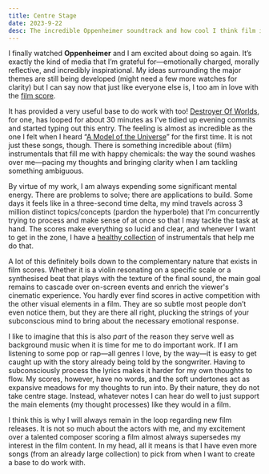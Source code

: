 ```yaml
---
title: Centre Stage
date: 2023-9-22
desc: The incredible Oppenheimer soundtrack and how cool I think film instrumentals are
---
```

I finally watched **Oppenheimer** and I am excited about doing so again. It’s exactly the kind of media that I’m grateful for—emotionally charged, morally reflective, and incredibly inspirational. My ideas surrounding the major themes are still being developed (might need a few more watches for clarity) but I can say now that just like everyone else is, I too am in love with the [film score](https://open.spotify.com/album/0rwbMKjNkp4ehQTwf9V2Jk?si=zYyFhZwwTUWkClc-l0-R5A).

It has provided a very useful base to do work with too! [Destroyer Of Worlds](https://open.spotify.com/track/3NQtYTbGk64fHf8ZIppj69?si=330a81aa80454c01), for one, has looped for about 30 minutes as I’ve tidied up evening commits and started typing out this entry. The feeling is almost as incredible as the one I felt when I heard “[A Model of the Universe](https://open.spotify.com/track/5ay0cvjtVAbMLOe8gTadFh?si=735099ed450544db)” for the first time. It is not just these songs, though. There is something incredible about (film) instrumentals that fill me with happy chemicals: the way the sound washes over me—pacing my thoughts and bringing clarity when I am tackling something ambiguous.

By virtue of my work, I am always expending some significant mental energy. There are problems to solve; there are applications to build. Some days it feels like in a three-second time delta, my mind travels across 3 million distinct topics/concepts (pardon the hyperbole) that I’m concurrently trying to process and make sense of at once so that I may tackle the task at hand. The scores make everything so lucid and clear, and whenever I want to get in the zone, I have a [healthy collection](https://open.spotify.com/playlist/18bz24P49FmfpynEaoPADV?si=a7b5dd6c4fa64a1c) of instrumentals that help me do that.

A lot of this definitely boils down to the complementary nature that exists in film scores. Whether it is a violin resonating on a specific scale or a synthesised beat that plays with the texture of the final sound, the main goal remains to cascade over on-screen events and enrich the viewer's cinematic experience. You hardly ever find scores in active competition with the other visual elements in a film. They are so subtle most people don’t even notice them, but they are there all right, plucking the strings of your subconscious mind to bring about the necessary emotional response.

I like to imagine that this is also _part_ of the reason they serve well as background music when it is time for me to do important work. If I am listening to some pop or rap—all genres I love, by the way—it is easy to get caught up with the story already being told by the songwriter. Having to subconsciously process the lyrics makes it harder for my own thoughts to flow. My scores, however, have no words, and the soft undertones act as expansive meadows for my thoughts to run into. By their nature, they do not take centre stage. Instead, whatever notes I can hear do well to just support the main elements (my thought processes) like they would in a film.

I think this is why I will always remain in the loop regarding new film releases. It is not so much about the actors with me, and my excitement over a talented composer scoring a film almost always supersedes my interest in the film content. In my head, all it means is that I have even more songs (from an already large collection) to pick from when I want to create a base to do work with.